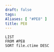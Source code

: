```yaml
---
draft: false
tags:
Aliases: [ "#PE8" ]
title: PE8
---
```

```dataview
LIST
FROM #PE8
SORT file.ctime DESC
```
